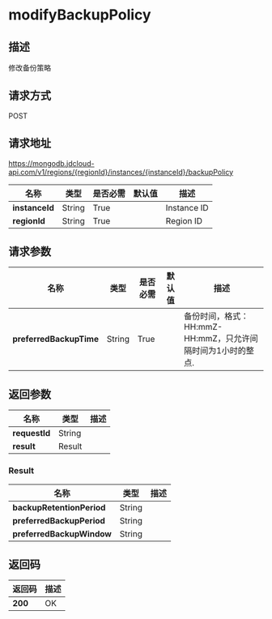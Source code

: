 # modifyBackupPolicy


## 描述
修改备份策略

## 请求方式
POST

## 请求地址
https://mongodb.jdcloud-api.com/v1/regions/{regionId}/instances/{instanceId}/backupPolicy

|名称|类型|是否必需|默认值|描述|
|---|---|---|---|---|
|**instanceId**|String|True||Instance ID|
|**regionId**|String|True||Region ID|

## 请求参数
|名称|类型|是否必需|默认值|描述|
|---|---|---|---|---|
|**preferredBackupTime**|String|True||备份时间，格式：HH:mmZ- HH:mmZ，只允许间隔时间为1小时的整点.|


## 返回参数
|名称|类型|描述|
|---|---|---|
|**requestId**|String||
|**result**|Result||


### Result
|名称|类型|描述|
|---|---|---|
|**backupRetentionPeriod**|String||
|**preferredBackupPeriod**|String||
|**preferredBackupWindow**|String||

## 返回码
|返回码|描述|
|---|---|
|**200**|OK|
